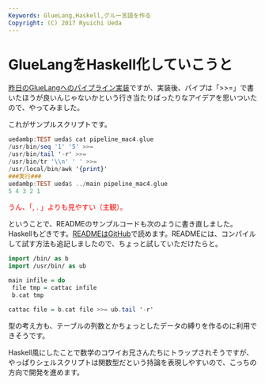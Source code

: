 ```yaml
---
Keywords: GlueLang,Haskell,グルー言語を作る
Copyright: (C) 2017 Ryuichi Ueda
---
```


# GlueLangをHaskell化していこうと
<a href="http://blog.ueda.asia/?p=4798" title="パイプラインを実装できた" target="_blank">昨日のGlueLangへのパイプライン実装</a>ですが、実装後、パイプは「>>=」で書いたほうが良いんじゃないかという行き当たりばったりなアイデアを思いついたので、やってみました。


これがサンプルスクリプトです。
```hs
uedambp:TEST ueda$ cat pipeline_mac4.glue 
/usr/bin/seq '1' '5' >>=
/usr/bin/tail '-r' >>=
/usr/bin/tr '\\n' ' ' >>=
/usr/local/bin/awk '{print}'
###実行###
uedambp:TEST ueda$ ../main pipeline_mac4.glue 
5 4 3 2 1 
```

<span style="color:red">うん、「, . 」よりも見やすい（主観）。</span>

ということで、READMEのサンプルコードも次のように書き直しました。Haskellもどきです。<a href="https://github.com/ryuichiueda/GlueLang#gluelang" target="_blank">READMEはGitHub</a>で読めます。READMEには、コンパイルして試す方法も追記しましたので、ちょっと試していただけたらと。

```hs
import /bin/ as b
import /usr/bin/ as ub

main infile = do
 file tmp = cattac infile 
 b.cat tmp

cattac file = b.cat file >>= ub.tail '-r'
```

型の考え方も、テーブルの列数とかちょっとしたデータの縛りを作るのに利用できそうです。

Haskell風にしたことで数学のコワイお兄さんたちにトラップされそうですが、やっぱりシェルスクリプトは関数型だという持論を表現しやすいので、こっちの方向で開発を進めます。

